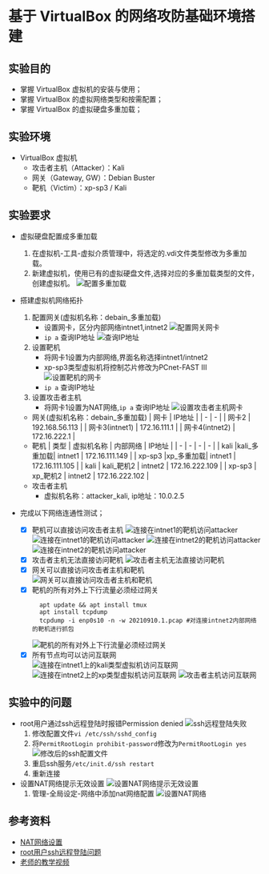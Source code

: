 # 基于 VirtualBox 的网络攻防基础环境搭建

## 实验目的

- 掌握 VirtualBox 虚拟机的安装与使用；
- 掌握 VirtualBox 的虚拟网络类型和按需配置；
- 掌握 VirtualBox 的虚拟硬盘多重加载；

## 实验环境

-  VirtualBox 虚拟机
    - 攻击者主机（Attacker）：Kali
    - 网关（Gateway, GW）：Debian Buster
    - 靶机（Victim）：xp-sp3 / Kali

## 实验要求

- 虚拟硬盘配置成多重加载
    1. 在虚拟机-工具-虚拟介质管理中，将选定的.vdi文件类型修改为多重加载。
    2. 新建虚拟机，使用已有的虚拟硬盘文件,选择对应的多重加载类型的文件，创建虚拟机。
    ![配置多重加载](img/multiple_load_virtualbox.png)

- 搭建虚拟机网络拓扑
  1. 配置网关(虚拟机名称：debain_多重加载)
        - 设置网卡，区分内部网络intnet1,intnet2
        ![配置网关网卡](img/gw_set_network.png)
        - `ip a` 查询IP地址
        ![查询IP地址](img/gw_check_ip.png)
  2. 设置靶机
        - 将网卡1设置为内部网络,界面名称选择intnet1/intnet2
        - xp-sp3类型虚拟机将控制芯片修改为PCnet-FAST III
        ![设置靶机的网卡](img/vixtim_set_network.jpg)
        - `ip a` 查询IP地址
  3. 设置攻击者主机
        - 将网卡1设置为NAT网络,`ip a` 查询IP地址
        ![设置攻击者主机网卡](img/attacker_set_network.png)

  - 网关(虚拟机名称：debain_多重加载)
    | 网卡 | IP地址 |
    | - | - |
    | 网卡2 | 192.168.56.113 |
    | 网卡3(intnet1) | 172.16.111.1 |
    | 网卡4(intnet2) | 172.16.222.1 |
  - 靶机
    | 类型 | 虚拟机名称 | 内部网络 | IP地址 |
    | - | - | - | - |
    | kali |kali_多重加载| intnet1 | 172.16.111.149 |
    | xp-sp3 |xp_多重加载| intnet1 | 172.16.111.105 |
    | kali | kali_靶机2 | intnet2 | 172.16.222.109 |
    | xp-sp3 | xp_靶机2 | intnet2 | 172.16.222.102 |
  - 攻击者主机
    - 虚拟机名称：attacker_kali, ip地址：10.0.2.5

- 完成以下网络连通性测试；
    - [x] 靶机可以直接访问攻击者主机
        ![连接在intnet1的靶机访问attacker](img/test1_kali_intnet1.png)
        ![连接在intnet1的靶机访问attacker](img/test1_xp_intnet1.png)
        ![连接在intnet2的靶机访问attacker](img/test1_kali_intnet2.png)
        ![连接在intnet2的靶机访问attacker](img/test1_xp_intnet2.png)
    - [x] 攻击者主机无法直接访问靶机
        ![攻击者主机无法直接访问靶机](img/test2.png)
    - [x] 网关可以直接访问攻击者主机和靶机
        ![网关可以直接访问攻击者主机和靶机](img/test3.png)
    - [x] 靶机的所有对外上下行流量必须经过网关
        ```
          apt update && apt install tmux
          apt install tcpdump
          tcpdump -i enp0s10 -n -w 20210910.1.pcap #对连接intnet2内部网络的靶机进行抓包
        ```
        ![靶机的所有对外上下行流量必须经过网关](img/test4.png)
    - [x] 所有节点均可以访问互联网
        ![连接在intnet1上的kali类型虚拟机访问互联网](img/test5_kali_intnet1.png)
        ![连接在intnet2上的xp类型虚拟机访问互联网](img/test5_xp_intnet2_1.png)
        ![攻击者主机访问互联网](img/test5_attacker.png)

## 实验中的问题

- root用户通过ssh远程登陆时报错Permission denied
![ssh远程登陆失败](img/ssh_connect_failed.png)
    1. 修改配置文件`vi /etc/ssh/sshd_config`
    2. 将`PermitRootLogin prohibit-password`修改为`PermitRootLogin yes`
    ![修改后的ssh配置文件](img/ssh_config.png)
    3. 重启ssh服务`/etc/init.d/ssh restart`
    4. 重新连接
- 设置NAT网络提示无效设置
![设置NAT网络提示无效设置](img/set_NAT_failed.png)
    1. 管理-全局设定-网络中添加nat网络配置
    ![设置NAT网络](img/set_NAT.png) 

## 参考资料

- [NAT网络设置](https://mbd.baidu.com/ma/s/pC62V5yE)
- [root用户ssh远程登陆问题](https://blog.csdn.net/weixin_44623010/article/details/105556481)
- [老师的教学视频](https://b23.tv/ILGGuB)